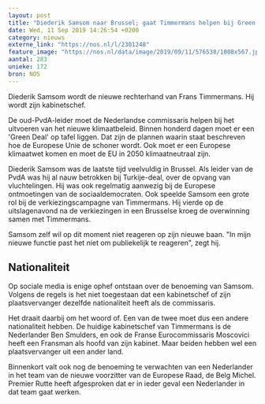 ```yaml
---
layout: post
title: "Diederik Samsom naar Brussel; gaat Timmermans helpen bij Green Deal"
date: Wed, 11 Sep 2019 14:26:54 +0200
category: nieuws
externe_link: "https://nos.nl/l/2301248"
feature_image: "https://nos.nl/data/image/2019/09/11/576538/1008x567.jpg"
aantal: 283
unieke: 172
bron: NOS
---
```


<p>Diederik Samsom wordt de nieuwe rechterhand van Frans Timmermans. Hij wordt zijn kabinetschef.</p>
<p>De oud-PvdA-leider moet de Nederlandse commissaris helpen bij het uitvoeren van het nieuwe klimaatbeleid. Binnen honderd dagen moet er een 'Green Deal' op tafel liggen. Dat zijn de plannen waarin staat beschreven hoe de Europese Unie de schoner wordt. Ook moet er een Europese klimaatwet komen en moet de EU in 2050 klimaatneutraal zijn.</p>
<p>Diederik Samsom was de laatste tijd veelvuldig in Brussel. Als leider van de PvdA was hij al nauw betrokken bij Turkije-deal, over de opvang van vluchtelingen. Hij was ook regelmatig aanwezig bij de Europese ontmoetingen van de sociaaldemocraten. Ook speelde Samsom een grote rol bij de verkiezingscampagne van Timmermans. Hij vierde op de uitslagenavond na de verkiezingen in een Brusselse kroeg de overwinning samen met Timmermans.</p>
<p>Samsom zelf wil op dit moment niet reageren op zijn nieuwe baan. "In mijn nieuwe functie past het niet om publiekelijk te reageren", zegt hij. </p>
<h2>Nationaliteit</h2>
<p>Op sociale media is enige ophef ontstaan over de benoeming van Samsom. Volgens de regels is het niet toegestaan dat een kabinetschef of zijn plaatsvervanger dezelfde nationaliteit heeft als de commissaris.</p>
<p>Het draait daarbij om het woord of. Een van de twee moet dus een andere nationaliteit hebben. De huidige kabinetschef van Timmermans is de Nederlander Ben Smulders, en ook de Franse Eurocommissaris Moscovici heeft een Fransman als hoofd van zijn kabinet. Maar beiden hebben wel een plaatsvervanger uit een ander land.</p>
<p>Binnenkort valt ook nog de benoeming te verwachten van een Nederlander in het team van de nieuwe voorzitter van de Europese Raad, de Belg Michel. Premier Rutte heeft afgesproken dat er in ieder geval een Nederlander in dat team gaat werken.</p>

